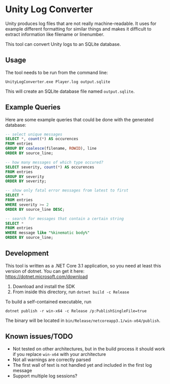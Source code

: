 # Unity Log Converter

Unity produces log files that are not really machine-readable. It uses for example different formatting for similar things and makes it difficult to extract information like filename or linenumber.

This tool can convert Unity logs to an SQLite database.

## Usage

The tool needs to be run from the command line:

    UnityLogConverter.exe Player.log output.sqlite

This will create an SQLite database file named `output.sqlite`.

## Example Queries

Here are some example queries that could be done with the generated database:

``` sql
-- select unique messages
SELECT *, count(*) AS occurences
FROM entries
GROUP BY coalesce(filename, ROWID), line
ORDER BY source_line;

-- how many messages of which type occured?
SELECT severity, count(*) AS occurences
FROM entries
GROUP BY severity
ORDER BY severity;

-- show only fatal error messages from latest to first
SELECT *
FROM entries
WHERE severity >= 2
ORDER BY source_line DESC;

-- search for messages that contain a certain string
SELECT *
FROM entries
WHERE message like "%kinematic body%"
ORDER BY source_line;
```

## Development

This tool is written as a .NET Core 3.1 application, so you need at least this version of dotnet. You can get it here: https://dotnet.microsoft.com/download

1. Download and install the SDK
1. From inside this directory, run `dotnet build -c Release`

To build a self-contained executable, run

    dotnet publish -r win-x64 -c Release /p:PublishSingleFile=true

The binary will be located in `bin/Release/netcoreapp3.1/win-x64/publish`.

## Known issues/TODO

+ Not tested on other architectures, but in the build process it should work if you replace `win-x64` with your architecture
+ Not all warnings are correctly parsed
+ The first wall of text is not handled yet and included in the first log message
+ Support multiple log sessions?
